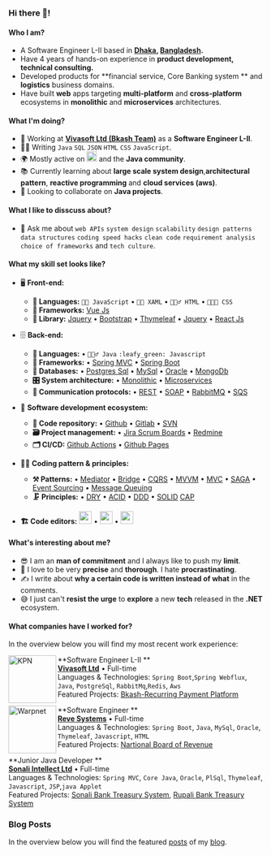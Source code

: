 ### Hi there 👋!

#### Who I am?
- A Software Engineer L-II based in **[Dhaka](https://en.wikipedia.org/wiki/Dhaka), [Bangladesh](https://en.wikipedia.org/wiki/Bangladesh).** 
- Have 4 years of hands-on experience in **product development, technical consulting.**
- Developed products for **financial service, Core Banking system ** and **logistics** business domains.
- Have built **web** apps targeting **multi-platform** and **cross-platform** ecosystems in **monolithic** and **microservices** architectures.

#### What I'm doing?
- 🏢 Working at **[Vivasoft Ltd (Bkash Team)](https://www.vivasoftltd.com/)** as a **Software Engineer L-II**.
- 👨‍💻 Writing `Java` `SQL` `JSON` `HTML` `CSS` `JavaScript`.
- 🌍 Mostly active on <a href="https://www.linkedin.com/in/ujjal-kundu-2a3b85134/"><img src="https://cdn-icons-png.flaticon.com/512/174/174857.png" height=20></a> <!--[LinkedIn](https://www.linkedin.com/in/asadullah-rifat)--> and the **Java community**.
- 📚 Currently learning about **large scale system design**,**architectural pattern**, **reactive programming** and **cloud services (aws)**.
- 👯 Looking to collaborate on **Java projects**.


#### What I like to disscuss about? 
- 💬 Ask me about `web APIs` `system design` `scalability` `design patterns` `data structures` `coding speed hacks` `clean code` `requirement analysis` `choice of frameworks` and `tech culture`.

#### What my skill set looks like?
- 🖥 **Front-end:** 
  - **📜 Languages:**  `👨‍🔧 JavaScript` • `👨‍🏭 XAML` • `🧚🏻‍♂️ HTML` • `👨🏻‍🎨 CSS`
  - **🔬 Frameworks:**   [Vue Js](https://vuejs.org/) 
  - **:scroll: Library:**   [Jquery](https://vuejs.org/) • [Bootstrap](https://getbootstrap.com/) • [Thymeleaf](https://www.thymeleaf.org/) • [Jquery](https://jquery.com/) • [React Js](https://react.dev/) 
    
- 🗄️ **Back-end:**
  - **📜 Languages:** • `🧙🏻‍♂️ Java` `:leafy_green: Javascript`
  - **🔭 Frameworks:** • [Spring MVC](https://dotnet.microsoft.com/en-us/apps/aspnet/apis) • [Spring Boot](https://dotnet.microsoft.com/en-us/apps/aspnet/apis)
  - **💾 Databases:** • [Postgres Sql](https://www.microsoft.com/en-us/sql-server/sql-server-2019) • [MySql](https://www.mongodb.com/) • [Oracle](https://www.litedb.org/) • [MongoDb](https://www.sqlite.org/index.html)
  - **🎛 System architecture:** • [Monolithic](https://microservices.io/patterns/monolithic.html) • [Microservices](https://microservices.io/patterns/microservices.html)
  - **🔌 Communication protocols:** • [REST](https://docs.microsoft.com/en-us/azure/architecture/best-practices/api-design) • [SOAP](https://dotnet.microsoft.com/en-us/apps/aspnet/signalr) • [RabbitMQ](https://www.rabbitmq.com/) • [SQS](https://www.techtarget.com/searchnetworking/definition/TCP-IP)
- 🎡 **Software development ecosystem:**
  - **📁 Code repository:** • [Github](https://git-scm.com/) • [Gitlab](https://bitbucket.org/product) • [SVN](https://bitbucket.org/product)
  - **🗃 Project management:** • [Jira Scrum Boards](https://www.atlassian.com/software/jira/features/scrum-boards) • [Redmine](https://azure.microsoft.com/en-us/services/devops/boards/)
  - **🗂 CI/CD:**  [Github Actions](https://github.com/features/actions) • [Github Pages](https://pages.github.com/)
- 🧙‍♂️ **Coding pattern & principles:**
  - **⚒ Patterns:**  • [Mediator](https://en.wikipedia.org/wiki/Mediator_pattern) • [Bridge](https://en.wikipedia.org/wiki/Bridge_pattern) • [CQRS](https://en.wikipedia.org/wiki/Command%E2%80%93query_separation#Command_Query_Responsibility_Separation) • [MVVM](https://en.wikipedia.org/wiki/Model%E2%80%93view%E2%80%93viewmodel) • [MVC](https://en.wikipedia.org/wiki/Model%E2%80%93view%E2%80%93controller) • [SAGA](https://microservices.io/patterns/data/saga.html) • [Event Sourcing](https://microservices.io/patterns/data/event-sourcing.html) • [Message Queuing](https://www.cloudamqp.com/blog/what-is-message-queuing.html)
  - **🗜 Principles:** • [DRY](https://en.wikipedia.org/wiki/Don%27t_repeat_yourself#:~:text=%22Don%27t%20repeat%20yourself%22,data%20normalization%20to%20avoid%20redundancy.) • [ACID](https://en.wikipedia.org/wiki/ACID) • [DDD](https://en.wikipedia.org/wiki/Domain-driven_design) • [SOLID](https://www.digitalocean.com/community/conceptual_articles/s-o-l-i-d-the-first-five-principles-of-object-oriented-design) [CAP](https://en.wikipedia.org/wiki/Domain-driven_design)
  
- **🏗️ Code editors:**
<a href="https://www.jetbrains.com/idea/"><img src="https://www.jetbrains.com/idea/img/idea-edu.svg" height=25></a> • <a href="https://code.visualstudio.com/"><img src="https://seeklogo.com/images/V/visual-studio-code-logo-449D71944F-seeklogo.com.png" height=25></a> • <a href="https://notepad-plus-plus.org/"><img src="https://notepad-plus-plus.org/images/logo.svg" height=25></a>
  
#### What's interesting about me?  
  - 😎 I am an **man of commitment** and I always like to push my  **limit**.
  - 🧐 I love to be very **precise** and **thorough**. I hate **procrastinating**.
  - ✍️ I write about **why a certain code is written instead of what** in the comments.
  - 😅 I just can't **resist the urge** to **explore** a new **tech** released in the **.NET** ecosystem.

<!--Github Stats
<p float="left">
<img height="180em" src="https://github-readme-stats.vercel.app/api?username=asadullahrifat89" /> 
<img height="180em" src="https://github-readme-stats.vercel.app/api/top-langs/?username=asadullahrifat89"/>
</p>
-->

#### What companies have I worked for?
In the overview below you will find my most recent work experience:

[<img align="left" height="94px" width="94px" alt="KPN" src="https://www.vivasoftltd.com/wp-content/uploads/2022/09/Logo-5.svg
"/>](https://www.vivasoftltd.com/)

**Software Engineer L-II ** \
[**Vivasoft Ltd**](https://www.kpn.com/) • Full-time \
Languages & Technologies: `Spring Boot`,`Spring Webflux`, `Java`, `PostgreSql`, `RabbitMq`,`Redis`, `Aws` \
Featured Projects: [Bkash-Recurring Payment Platform](https://github.com/warpnet/salt-lint)
<br/>

[<img align="left" height="94px" width="94px" alt="Warpnet" src="https://www.revesoft.com/cdn/assets/images/REVE-Systems.png"/>](https://www.revesoft.com/)

**Software Engineer ** \
[**Reve Systems**](https://www.revesoft.com/) • Full-time \
Languages & Technologies: `Spring Boot`, `Java`, `MySql`, `Oracle`, `Thymeleaf`, `Javascript`, `HTML` \
Featured Projects: [Nartional Board of Revenue](https://github.com/warpnet/salt-lint)
<br/>

**Junior Java Developer ** \
[**Sonali Intellect Ltd**](https://warpnet.nl/) • Full-time \
Languages & Technologies: `Spring MVC`, `Core Java`, `Oracle`, `PlSql`, `Thymeleaf`, `Javascript`, `JSP`,`java Applet` \
Featured Projects: [Sonali Bank Treasury System](https://github.com/warpnet/salt-lint), [Rupali Bank Treasury System](https://github.com/warpnet/vscode-salt-lint)
<br/>


### Blog Posts
In the overview below you will find the featured [posts](https://roaldnefs.com/posts/) of my [blog](https://roaldnefs.com/).

<!-- BLOG_START -->
<!--
- [Spoofing Microchips used for Animal Identification](https://roaldnefs.com/posts/2022/11/spoofing-microchips-used-for-animal-identification/) (2022-11-30)
- [How to Automatically Generate Clients for your REST API](https://roaldnefs.com/posts/2020/12/how-to-automatically-generate-clients-for-your-rest-api/) (2020-12-19)
- [Ding Dong Ditch using SDR and Arduino](https://roaldnefs.com/posts/2020/01/ding-dong-ditch-using-sdr-and-arduino/) (2020-01-02)
- [Hardware Reversing the Sitecom Wireless Router 150N X1](https://roaldnefs.com/posts/2019/12/hardware-reverse-a-wireless-router/) (2019-12-14)
-->
<!-- BLOG_END -->


<!--
#### What are my recent highlights?
- [featured-a-space-shooter-game-on-the-web-with-c#-wasm-on-blogs-uno-platform](https://platform.uno/blog/a-space-shooter-game-on-the-web-with-c-wasm-and-uno-platform/)
- [featured-photot-editor-on-linkedin-uno-platform](https://www.linkedin.com/posts/uno-platform_its-always-such-a-pleasure-to-see-what-our-activity-6963517756608495616-vfbo?utm_source=linkedin_share&utm_medium=member_desktop_web)
- [featured-article-on-2d-web-games-on-twitter-wasm-weekly](https://twitter.com/WasmWeekly/status/1560266404171231232)
- [honored-with-dragon-award-by-selise-digital-platforms](https://www.linkedin.com/posts/asadullah-rifat_people-tech-culture-activity-6962505193817071616-ymfj?utm_source=linkedin_share&utm_medium=member_desktop_web)
-->

<!--
#### How to get in touch with me?
<p left="center">
<a href="https://twitter.com/anonymus_7">
  <img src="https://img.shields.io/badge/twitter-%231DA1F2.svg?&style=for-the-badge&logo=twitter&logoColor=white" height=25>
</a> 
<a href="https://www.linkedin.com/in/asadullah-rifat">
  <img src="https://img.shields.io/badge/linkedin-%230077B5.svg?&style=for-the-badge&logo=linkedin&logoColor=white" height=25>
</a> 
<a href="https://www.facebook.com/Anonymus7/">
  <img src="https://img.shields.io/badge/Facebook-1877F2?style=for-the-badge&logo=facebook&logoColor=white" height=25>
</a>
<a href="mailto:asadullah.rifat@selise.ch">
  <img src="https://img.shields.io/badge/Gmail-D14836?style=for-the-badge&logo=gmail&logoColor=white" height=25>
</a>
</p>
-->
